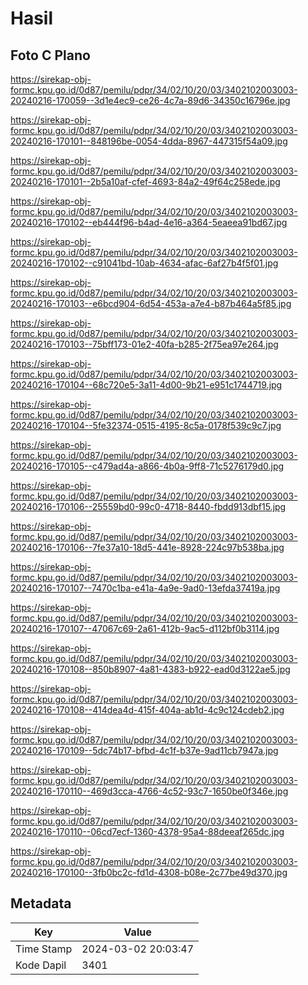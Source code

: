 # Hasil

## Foto C Plano

https://sirekap-obj-formc.kpu.go.id/0d87/pemilu/pdpr/34/02/10/20/03/3402102003003-20240216-170059--3d1e4ec9-ce26-4c7a-89d6-34350c16796e.jpg

https://sirekap-obj-formc.kpu.go.id/0d87/pemilu/pdpr/34/02/10/20/03/3402102003003-20240216-170101--848196be-0054-4dda-8967-447315f54a09.jpg

https://sirekap-obj-formc.kpu.go.id/0d87/pemilu/pdpr/34/02/10/20/03/3402102003003-20240216-170101--2b5a10af-cfef-4693-84a2-49f64c258ede.jpg

https://sirekap-obj-formc.kpu.go.id/0d87/pemilu/pdpr/34/02/10/20/03/3402102003003-20240216-170102--eb444f96-b4ad-4e16-a364-5eaeea91bd67.jpg

https://sirekap-obj-formc.kpu.go.id/0d87/pemilu/pdpr/34/02/10/20/03/3402102003003-20240216-170102--c91041bd-10ab-4634-afac-6af27b4f5f01.jpg

https://sirekap-obj-formc.kpu.go.id/0d87/pemilu/pdpr/34/02/10/20/03/3402102003003-20240216-170103--e6bcd904-6d54-453a-a7e4-b87b464a5f85.jpg

https://sirekap-obj-formc.kpu.go.id/0d87/pemilu/pdpr/34/02/10/20/03/3402102003003-20240216-170103--75bff173-01e2-40fa-b285-2f75ea97e264.jpg

https://sirekap-obj-formc.kpu.go.id/0d87/pemilu/pdpr/34/02/10/20/03/3402102003003-20240216-170104--68c720e5-3a11-4d00-9b21-e951c1744719.jpg

https://sirekap-obj-formc.kpu.go.id/0d87/pemilu/pdpr/34/02/10/20/03/3402102003003-20240216-170104--5fe32374-0515-4195-8c5a-0178f539c9c7.jpg

https://sirekap-obj-formc.kpu.go.id/0d87/pemilu/pdpr/34/02/10/20/03/3402102003003-20240216-170105--c479ad4a-a866-4b0a-9ff8-71c5276179d0.jpg

https://sirekap-obj-formc.kpu.go.id/0d87/pemilu/pdpr/34/02/10/20/03/3402102003003-20240216-170106--25559bd0-99c0-4718-8440-fbdd913dbf15.jpg

https://sirekap-obj-formc.kpu.go.id/0d87/pemilu/pdpr/34/02/10/20/03/3402102003003-20240216-170106--7fe37a10-18d5-441e-8928-224c97b538ba.jpg

https://sirekap-obj-formc.kpu.go.id/0d87/pemilu/pdpr/34/02/10/20/03/3402102003003-20240216-170107--7470c1ba-e41a-4a9e-9ad0-13efda37419a.jpg

https://sirekap-obj-formc.kpu.go.id/0d87/pemilu/pdpr/34/02/10/20/03/3402102003003-20240216-170107--47067c69-2a61-412b-9ac5-d112bf0b3114.jpg

https://sirekap-obj-formc.kpu.go.id/0d87/pemilu/pdpr/34/02/10/20/03/3402102003003-20240216-170108--850b8907-4a81-4383-b922-ead0d3122ae5.jpg

https://sirekap-obj-formc.kpu.go.id/0d87/pemilu/pdpr/34/02/10/20/03/3402102003003-20240216-170108--414dea4d-415f-404a-ab1d-4c9c124cdeb2.jpg

https://sirekap-obj-formc.kpu.go.id/0d87/pemilu/pdpr/34/02/10/20/03/3402102003003-20240216-170109--5dc74b17-bfbd-4c1f-b37e-9ad11cb7947a.jpg

https://sirekap-obj-formc.kpu.go.id/0d87/pemilu/pdpr/34/02/10/20/03/3402102003003-20240216-170110--469d3cca-4766-4c52-93c7-1650be0f346e.jpg

https://sirekap-obj-formc.kpu.go.id/0d87/pemilu/pdpr/34/02/10/20/03/3402102003003-20240216-170110--06cd7ecf-1360-4378-95a4-88deeaf265dc.jpg

https://sirekap-obj-formc.kpu.go.id/0d87/pemilu/pdpr/34/02/10/20/03/3402102003003-20240216-170100--3fb0bc2c-fd1d-4308-b08e-2c77be49d370.jpg


## Metadata

| Key        | Value               |
| ---------- | ------------------- |
| Time Stamp | 2024-03-02 20:03:47 |
| Kode Dapil | 3401                |



